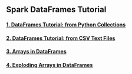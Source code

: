## Spark DataFrames Tutorial

#### [1. DataFrames Tutorial: from Python Collections](./dataframe_tutorial_from_collection.py.md)

#### [2. DataFrames Tutorial: from CSV Text Files](./dataframe_tutorial_from_text_files.py.md)

#### [3. Arrays in DataFrames](./arrays_in_dataframes/)

#### [4. Exploding Arrays in DataFrames](./explode_arrays_into_rows/)

